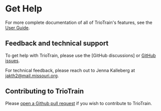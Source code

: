 # Get Help

For more complete documentation of all of TrioTrain's features, see the [User Guide](usage_guide.md).

## Feedback and technical support

To get help with TrioTrain, please use the [GitHub discussions] or [GitHub issues](https://github.com/jkalleberg/DV-TrioTrain/issues).

For technical feedback, please reach out to Jenna Kalleberg at <jakth2@mail.missouri.org>.

## Contributing to TrioTrain

Please [open a Github pull request](https://github.com/jkalleberg/DV-TrioTrain/pulls) if you wish to contribute to TrioTrain.